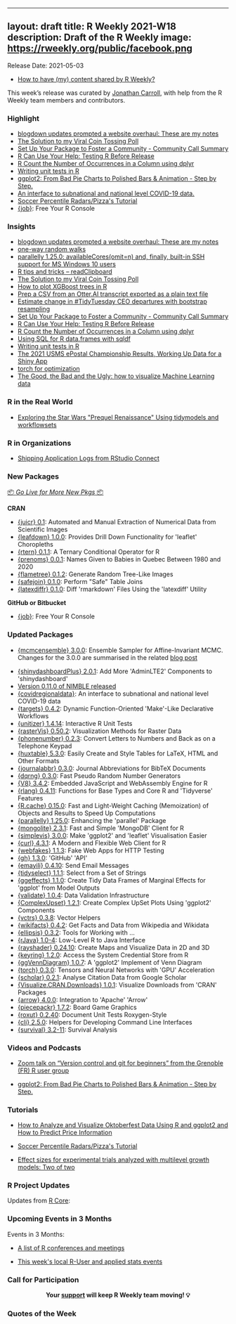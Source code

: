 ----
layout: draft
title: R Weekly 2021-W18
description: Draft of the R Weekly
image: https://rweekly.org/public/facebook.png
---

Release Date: 2021-05-03

+ [How to have (my) content shared by R Weekly?](https://github.com/rweekly/rweekly.org#how-to-have-my-content-shared-by-r-weekly)

This week’s release was curated by [Jonathan Carroll](https://twitter.com/carroll_jono), with help from the R Weekly team members and contributors.

###  Highlight

+ [blogdown updates prompted a website overhaul: These are my notes](https://solomonkurz.netlify.app/post/2021-05-03-blogdown-updates-prompted-a-website-overhaul-these-are-my-notes/)
+ [The Solution to my Viral Coin Tossing Poll](https://blog.ephorie.de/the-solution-to-my-viral-coin-tossing-poll)
+ [Set Up Your Package to Foster a Community - Community Call Summary](https://ropensci.org/blog/2021/04/28/commcall-pkg-community/)
+ [R Can Use Your Help: Testing R Before Release](https://developer.r-project.org/Blog/public/2021/04/28/r-can-use-your-help-testing-r-before-release/)
+ [R Count the Number of Occurrences in a Column using dplyr](https://www.marsja.se/r-count-the-number-of-occurrences-in-a-column-using-dplyr/)
+ [Writing unit tests in R](https://r-critique.com/writing-unit-tests-in-r)
+ [ggplot2: From Bad Pie Charts to Polished Bars & Animation - Step by Step.](https://youtu.be/Jsz5rgWkiNA)
+ [An interface to subnational and national level COVID-19 data.](https://epiforecasts.io/covidregionaldata/index.html)
+ [Soccer Percentile Radars/Pizza's Tutorial](https://www.gettingbluefingers.com/tutorials/RadarPizzaChart)
+ [{job}](https://github.com/lindeloev/job): Free Your R Console

### Insights

+ [blogdown updates prompted a website overhaul: These are my notes](https://solomonkurz.netlify.app/post/2021-05-03-blogdown-updates-prompted-a-website-overhaul-these-are-my-notes/)
+ [one-way random walks](https://xianblog.wordpress.com/2021/05/02/one-way-random-walks/)
+ [parallelly 1.25.0: availableCores(omit=n) and, finally, built-in SSH support for MS Windows 10 users](https://www.jottr.org/2021/04/30/parallelly-1.25.0/)
+ [R tips and tricks – readClipboard](https://eranraviv.com/r-tips-tricks-readclipboard/)
+ [The Solution to my Viral Coin Tossing Poll](https://blog.ephorie.de/the-solution-to-my-viral-coin-tossing-poll)
+ [How to plot XGBoost trees in R](https://theautomatic.net/2021/04/28/how-to-plot-xgboost-trees-in-r/?utm_source=rss&utm_medium=rss&utm_campaign=how-to-plot-xgboost-trees-in-r)
+ [Prep a CSV from an Otter.AI transcript exported as a plain text file](http://joshuamrosenberg.com/post/2021/04/28/prep-a-csv-from-an-otter-ai-transcript-exported-as-a-plain-text-file/)
+ [Estimate change in #TidyTuesday CEO departures with bootstrap resampling](https://juliasilge.com/blog/ceo-departures/)
+ [Set Up Your Package to Foster a Community - Community Call Summary](https://ropensci.org/blog/2021/04/28/commcall-pkg-community/)
+ [R Can Use Your Help: Testing R Before Release](https://developer.r-project.org/Blog/public/2021/04/28/r-can-use-your-help-testing-r-before-release/)
+ [R Count the Number of Occurrences in a Column using dplyr](https://www.marsja.se/r-count-the-number-of-occurrences-in-a-column-using-dplyr/)
+ [Using SQL for R data.frames with sqldf](https://tomaztsql.wordpress.com/2021/04/27/using-sql-for-r-data-frames-with-sqldf/)
+ [Writing unit tests in R](https://r-critique.com/writing-unit-tests-in-r)
+ [The 2021 USMS ePostal Championship Results, Working Up Data for a Shiny App](https://pilgrim.netlify.app/post/2021-04-21-the-2021-usms-epostal-championship-results/)
+ [torch for optimization](https://blogs.rstudio.com/tensorflow/posts/2021-04-22-torch-for-optimization)
+ [The Good, the Bad and the Ugly: how to visualize Machine Learning data](https://shirinsplayground.netlify.app/2021/04/goodbadugly_ml/)

### R in the Real World

+ [Exploring the Star Wars "Prequel Renaissance" Using tidymodels and workflowsets](https://www.markhw.com/blog/prequel-renaissance)

###  R in Organizations

+ [Shipping Application Logs from RStudio Connect](https://unconj.ca/blog/shipping-application-logs-from-rsconnect.html)

###  New Packages

<p class="added-hostname"><a href="https://rweekly.org/live" target="_blank" class="externalLink">📦 <i>Go Live for More New Pkgs</i> 📦</a></p>

**CRAN**

+ [{juicr} 0.1](https://cran.r-project.org/package=juicr): Automated and Manual Extraction of Numerical Data from Scientific Images
+ [{leafdown} 1.0.0](https://cran.r-project.org/package=leafdown): Provides Drill Down Functionality for 'leaflet' Choropleths
+ [{rtern} 0.1.1](https://cran.r-project.org/package=rtern): A Ternary Conditional Operator for R
+ [{prenoms} 0.0.1](https://cran.r-project.org/package=prenoms): Names Given to Babies in Quebec Between 1980 and 2020
+ [{flametree} 0.1.2](https://cran.r-project.org/package=flametree): Generate Random Tree-Like Images
+ [{safejoin} 0.1.0](https://cran.r-project.org/package=safejoin): Perform "Safe" Table Joins
+ [{latexdiffr} 0.1.0](https://cran.r-project.org/package=latexdiffr): Diff 'rmarkdown' Files Using the 'latexdiff' Utility

**GitHub or Bitbucket**

+ [{job}](https://github.com/lindeloev/job): Free Your R Console

### Updated Packages

* [{mcmcensemble} 3.0.0](https://cran.r-project.org/package=mcmcensemble): Ensemble Sampler for Affine-Invariant MCMC. Changes for the 3.0.0 are summarised in the related [blog post](https://bisaloo.github.io/mcmcensemble/articles/blog/blog_v3.html)
+ [{shinydashboardPlus} 2.0.1](https://cran.r-project.org/package=shinydashboardPlus): Add More 'AdminLTE2' Components to 'shinydashboard'
+ [Version 0.11.0 of NIMBLE released](https://r-nimble.org/version-0-11-0-of-nimble-released)
+ [{covidregionaldata}](https://epiforecasts.io/covidregionaldata/index.html): An interface to subnational and national level COVID-19 data
+ [{targets} 0.4.2](https://cran.r-project.org/package=targets): Dynamic Function-Oriented 'Make'-Like Declarative Workflows
+ [{unitizer} 1.4.14](https://cran.r-project.org/package=unitizer): Interactive R Unit Tests
+ [{rasterVis} 0.50.2](https://cran.r-project.org/package=rasterVis): Visualization Methods for Raster Data
+ [{phonenumber} 0.2.3](https://cran.r-project.org/package=phonenumber): Convert Letters to Numbers and Back as on a Telephone Keypad
+ [{huxtable} 5.3.0](https://cran.r-project.org/package=huxtable): Easily Create and Style Tables for LaTeX, HTML and Other Formats
+ [{journalabbr} 0.3.0](https://cran.r-project.org/package=journalabbr): Journal Abbreviations for BibTeX Documents
+ [{dqrng} 0.3.0](https://cran.r-project.org/package=dqrng): Fast Pseudo Random Number Generators
+ [{V8} 3.4.2](https://cran.r-project.org/package=V8): Embedded JavaScript and WebAssembly Engine for R
+ [{rlang} 0.4.11](https://cran.r-project.org/package=rlang): Functions for Base Types and Core R and 'Tidyverse' Features
+ [{R.cache} 0.15.0](https://cran.r-project.org/package=R.cache): Fast and Light-Weight Caching (Memoization) of Objects and Results to Speed Up Computations
+ [{parallelly} 1.25.0](https://cran.r-project.org/package=parallelly): Enhancing the 'parallel' Package
+ [{mongolite} 2.3.1](https://cran.r-project.org/package=mongolite): Fast and Simple 'MongoDB' Client for R
+ [{simplevis} 3.0.0](https://cran.r-project.org/package=simplevis): Make 'ggplot2' and 'leaflet' Visualisation Easier
+ [{curl} 4.3.1](https://cran.r-project.org/package=curl): A Modern and Flexible Web Client for R
+ [{webfakes} 1.1.3](https://cran.r-project.org/package=webfakes): Fake Web Apps for HTTP Testing
+ [{gh} 1.3.0](https://cran.r-project.org/package=gh): 'GitHub' 'API'
+ [{emayili} 0.4.10](https://cran.r-project.org/package=emayili): Send Email Messages
+ [{tidyselect} 1.1.1](https://cran.r-project.org/package=tidyselect): Select from a Set of Strings
+ [{ggeffects} 1.1.0](https://cran.r-project.org/package=ggeffects): Create Tidy Data Frames of Marginal Effects for 'ggplot' from Model Outputs
+ [{validate} 1.0.4](https://cran.r-project.org/package=validate): Data Validation Infrastructure
+ [{ComplexUpset} 1.2.1](https://cran.r-project.org/package=ComplexUpset): Create Complex UpSet Plots Using 'ggplot2' Components
+ [{vctrs} 0.3.8](https://cran.r-project.org/package=vctrs): Vector Helpers
+ [{wikifacts} 0.4.2](https://cran.r-project.org/package=wikifacts): Get Facts and Data from Wikipedia and Wikidata
+ [{ellipsis} 0.3.2](https://cran.r-project.org/package=ellipsis): Tools for Working with ...
+ [{rJava} 1.0-4](https://cran.r-project.org/package=rJava): Low-Level R to Java Interface
+ [{rayshader} 0.24.10](https://cran.r-project.org/package=rayshader): Create Maps and Visualize Data in 2D and 3D
+ [{keyring} 1.2.0](https://cran.r-project.org/package=keyring): Access the System Credential Store from R
+ [{ggVennDiagram} 1.0.7](https://cran.r-project.org/package=ggVennDiagram): A 'ggplot2' Implement of Venn Diagram
+ [{torch} 0.3.0](https://cran.r-project.org/package=torch): Tensors and Neural Networks with 'GPU' Acceleration
+ [{scholar} 0.2.1](https://cran.r-project.org/package=scholar): Analyse Citation Data from Google Scholar
+ [{Visualize.CRAN.Downloads} 1.0.1](https://cran.r-project.org/package=Visualize.CRAN.Downloads): Visualize Downloads from 'CRAN' Packages
+ [{arrow} 4.0.0](https://cran.r-project.org/package=arrow): Integration to 'Apache' 'Arrow'
+ [{piecepackr} 1.7.2](https://cran.r-project.org/package=piecepackr): Board Game Graphics
+ [{roxut} 0.2.40](https://cran.r-project.org/package=roxut): Document Unit Tests Roxygen-Style
+ [{cli} 2.5.0](https://cran.r-project.org/package=cli): Helpers for Developing Command Line Interfaces
+ [{survival} 3.2-11](https://cran.r-project.org/package=survival): Survival Analysis

###  Videos and Podcasts

+ [Zoom talk on “Version control and git for beginners” from the Grenoble (FR) R user group](https://r-posts.com/zoom-talk-on-version-control-and-git-for-beginners-from-the-grenoble-fr-r-user-group/)

+ [ggplot2: From Bad Pie Charts to Polished Bars & Animation - Step by Step.](https://youtu.be/Jsz5rgWkiNA)

###  Tutorials

+ [How to Analyze and Visualize Oktoberfest Data Using R and ggplot2 and How to Predict Price Information](https://towardsdatascience.com/the-radical-rise-of-oktoberfest-beer-prices-created-a-90-million-euro-business-261da252c827)

+ [Soccer Percentile Radars/Pizza's Tutorial](https://www.gettingbluefingers.com/tutorials/RadarPizzaChart)

+ [Effect sizes for experimental trials analyzed with multilevel growth models: Two of two](https://solomonkurz.netlify.app/post/2021-04-22-effect-sizes-for-experimental-trials-analyzed-with-multilevel-growth-models-two-of-two/)

<!--<div class="post-more-begin></div><div class="post-more-end"></div>-->

###  R Project Updates

Updates from [R Core](http://developer.r-project.org/blosxom.cgi/R-devel/NEWS):


###  Upcoming Events in 3 Months

Events in 3 Months:


+ [A list of R conferences and meetings](https://jumpingrivers.github.io/meetingsR/events.html)

+ [This week's local R-User and applied stats events](https://community.rstudio.com/c/irl)


###  Call for Participation


<p class="hide-support added-hostname support-rweekly" style="text-align: center;font-weight: bold;">Your <a class="non-visited externalLink" href="https://www.patreon.com/rweekly" onclick="pas(this)">support</a> will keep R Weekly team moving! 💡</p>

###  Quotes of the Week


